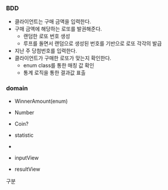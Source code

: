 ### BDD
* 클라이언트는 구매 금액을 입력한다.
* 구매 금액에 해당하는 로또를 발권해준다.
    * 랜덤한 로또 번호 생성
    * 루프를 돌면서 랜덤으로 생성된 번호를 기반으로 로또 각각의  발급
* 지난 주 당첨번호를 입력한다.
* 클라이언트가 구매한 로또가 맞는지 확인한다.
    * enum class를 통한 매칭 값 확인
    * 통계 로직을 통한 결과값 표출

### domain
* WinnerAmount(enum)
* Number
* Coin?
* statistic
* 

* inputView
* resultView

구분
